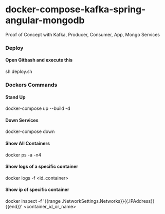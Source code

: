 # docker-compose-kafka-spring-angular-mongodb
Proof of Concept with Kafka, Producer, Consumer, App, Mongo Services

### Deploy
#### Open Gitbash and execute this
sh deploy.sh

### Dockers Commands

#### Stand Up
docker-compose up --build -d

#### Down Services
docker-compose down

#### Show All Containers
docker ps -a -n4

#### Show logs of a specific container
docker logs -f <id_container>

#### Show ip of specific container
docker inspect -f '{{range .NetworkSettings.Networks}}{{.IPAddress}}{{end}}' <container_id_or_name>
